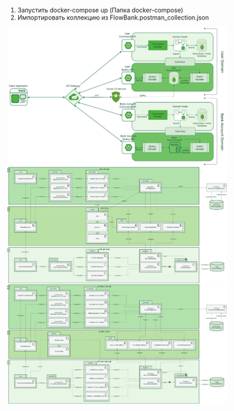 1. Запустить docker-compose up (Папка docker-compose)<br>
2. Импортировать коллекцию из FlowBank.postman_collection.json<br>

<img src="https://github.com/Nokitelinho/flow-bank-sa/blob/main/images/architecture.jpg?raw=true" />
<img src="https://github.com/Nokitelinho/flow-bank-sa/blob/main/images/user_mcs.jpg?raw=true" />
<img src="https://github.com/Nokitelinho/flow-bank-sa/blob/main/images/bank_account_mcs.jpg?raw=true" />